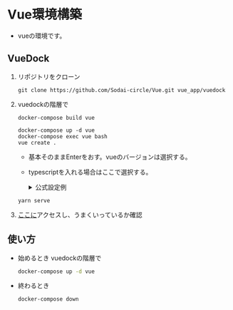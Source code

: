 # Vue環境構築

- vueの環境です。

## VueDock

1. リポジトリをクローン

   ```
   git clone https://github.com/Sodai-circle/Vue.git vue_app/vuedock
   ```

2. vuedockの階層で

   ```
   docker-compose build vue
   ```
   
   ```
   docker-compose up -d vue
   docker-compose exec vue bash
   vue create .
   ```

   - 基本そのままEnterをおす。vueのバージョンは選択する。
   - typescriptを入れる場合はここで選択する。
      <details>
      <summary>公式設定例</summary>
         
         ```
         // tsconfig.json
         {
         "compilerOptions": {
            "target": "esnext",
            "module": "esnext",
            // this enables stricter inference for data properties on `this`
            "strict": true,
            "jsx": "preserve",
            "moduleResolution": "node"
         }
         }
         ```

      </details>
   
   ```
   yarn serve
   ```

3. [ここに](http://localhost:8080)アクセスし、うまくいっているか確認


## 使い方

- 始めるとき vuedockの階層で
   ```bash
   docker-compose up -d vue
   ```
- 終わるとき
   ```bash
   docker-compose down
   ```

   
